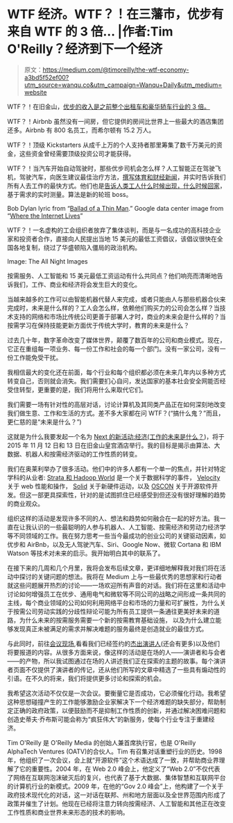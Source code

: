 # WTF 经济。WTF？！在三藩市，优步有来自 WTF 的 3 倍… |作者:Tim O'Reilly？经济到下一个经济

> 原文：<https://medium.com/@timoreilly/the-wtf-economy-a3bd5f52ef00?utm_source=wanqu.co&utm_campaign=Wanqu+Daily&utm_medium=website>

WTF？！在旧金山，[优步的收入是之前整个出租车和豪华轿车行业的 3 倍。](http://www.businessinsider.com/uber-revenue-san-francisco-2015-1)

WTF？！Airbnb 虽然没有一间房，但它提供的房间比世界上一些最大的酒店集团还多。Airbnb 有 800 名员工，而希尔顿有 15.2 万人。

WTF？！顶级 Kickstarters 从成千上万的个人支持者那里筹集了数千万美元的资金，这些资金曾经需要顶级投资公司才能获得。

WTF？！当汽车开始自动驾驶时，那些优步司机会怎么样？人工智能正在驾驶飞机，驾驶汽车，向医生建议最佳治疗方法，[撰写体育和财经新闻](https://www.narrativescience.com/)，并实时告诉我们所有人去工作的最快方式。他们也是[告诉人类工人什么时候出现，什么时候回家](https://medium.com/matter/the-flexibility-farce-fabf24dc4c4)，基于需求的实时测量。算法是新的轮班 boss。



Bob Dylan lyric from “[Ballad of a Thin Man](http://www.bobdylan.com/us/songs/ballad-thin-man).” Google data center image from “[Where the Internet Lives](http://www.google.com/about/datacenters/gallery/#/)”



WTF？！一名虚构的工会组织者放弃了集体谈判，而是与一名成功的高科技企业家和投资者合作，直接向人民提出当地 15 美元的最低工资倡议，该倡议很快在全国各地复制，绕过了华盛顿陷入僵局的政治机构。



Image: The All Night Images



按需服务、人工智能和 15 美元最低工资运动有什么共同点？他们响亮而清晰地告诉我们，工作、商业和经济将会发生巨大的变化。

当越来越多的工作可以由智能机器代替人来完成，或者只能由人与那些机器合伙来完成时，未来是什么样的？工人会怎么样，依赖他们购买力的公司会怎么样？当技术支持的网络和市场比传统公司更善于部署人才时，商业的未来会是什么样的？当按需学习在保持技能更新方面优于传统大学时，教育的未来是什么？

过去几十年，数字革命改变了媒体世界，颠覆了数百年的公司和商业模式。现在，它正在重组每一项业务、每一份工作和社会的每一个部门。没有一家公司，没有一份工作能免受干扰。

我相信最大的变化还在前面，每个行业和每个组织都必须在未来几年内以多种方式转变自己，否则就会消失。我们需要扪心自问，发达国家的基本社会安全网能否经受住转型，更重要的是，我们将用什么来取代它们。

我们需要一场有针对性的高层对话，讨论计算机及其同类产品正在如何深刻地改变我们做生意、工作和生活的方式。差不多大家都在问 WTF？(“搞什么鬼？”而且，更仁慈的是“未来是什么？”)

这就是为什么我要发起一个名为 [Next 的新活动:经济(工作的未来是什么？](http://conferences.oreilly.com/next-economy))，将于 2015 年 11 月 12 日和 13 日在旧金山皇宫酒店举行。我的目标是揭示由算法、大数据、机器人和按需经济驱动的工作性质的转变。

我们在奥莱利举办了很多活动。他们中的许多人都有一个单一的焦点，并针对特定学科的从业者: [Strata 和 Hadoop World](http://strataconf.com) 是一个关于数据科学的事件， [Velocity](http://velocityconf.com) 关于 web 性能和操作， [Solid](http://solidconf.com) 关于新硬件运动，以及 [OSCON](http://oscon.com) 关于开源软件开发。但这一部更具探索性，针对的是试图抓住已经感受到但还没有很好理解的趋势的商业观众。

组织这样的活动是发现许多不同的人、想法和趋势如何融合在一起的好方法。我一直在让我认识的一些最聪明的人参与机器人、人工智能、按需经济和劳动力经济学等不同领域的工作。我在努力思考一些当今最成功的创业公司的关键驱动因素，如优步和 AirBnb，以及无人驾驶汽车、Siri、Google Now、微软 Cortana 和 IBM Watson 等技术对未来的启示。我开始明白其中的联系了。

在接下来的几周和几个月里，我将会发布后续文章，更详细地解释我对我们将在活动中探讨的关键问题的想法。我将在 Medium 上与一些最优秀的思想家和行动者就这些问题展开热烈的讨论——一场欢迎所有声音的对话。我们将在这里和活动中讨论如何增强员工在优步、通用电气和微软等不同公司的战略之间形成一条共同的主线，每个商业领域的公司如何利用网络平台和市场的力量和可扩展性，为什么关于按需公司劳动实践的分歧性辩论可能为所有员工提供一条通往更美好未来的道路，为什么未来的按需服务需要一个新的按需教育基础设施， 以及为什么建立能够发现真正未被满足的需求并解决难题的服务最终是创造就业的最佳方式。

与此同时，前往[会议现场](http://conferences.oreilly.com/nexteconomy/),看看我们已经签约的[杰出演讲人](http://conferences.oreilly.com/nexteconomy/public/content/speakers)(还会有更多)以及他们将要报道的内容。从很多方面来说，像这样的活动是在场的人——演讲者和与会者——的产物，所以我试图通过在场的人讲述我们正在探索的主题的故事。每个演讲者页面不仅提供了演讲者的传记，还从他们所写的文章中精选了一些具有煽动性的引语。在不久的将来，我们将提供更多讨论和探索的机会。

我希望这次活动不仅仅是一次会议。要衡量它是否成功，它必须催化行动。我希望这种思想碰撞产生的工作能够激励企业家解决下一个经济难题的缺失部分，帮助制定正确的政府政策，以便鼓励而不是抑制工作性质的创新，并通过解决困难问题和创造史蒂夫·乔布斯可能会称为“疯狂伟大”的新服务，使每个行业专注于重建经济。

Tim O'Reilly 是 O'Reilly Media 的创始人兼首席执行官，也是 O'Reilly AlphaTech Ventures (OATV)的合伙人。Tim 有召集对话重塑行业的历史。1998 年，他组织了一次会议，会上就“开源软件”这个术语达成了一致，并帮助商业界理解了它的重要性。2004 年，在 Web 2.0 峰会上，他定义了“Web 2.0”不仅代表了网络在互联网泡沫破灭后的复兴，也代表了基于大数据、集体智慧和互联网平台的计算机行业的新模式。2009 年，在他的“Gov 2.0 峰会”上，他构建了一个关于政府技术现代化的对话，这一对话在联邦、州和地方层面以及全世界范围内形成了政策并催生了计划。他现在已经将注意力转向按需经济、人工智能和其他正在改变工作性质和商业世界未来形态的技术的影响。